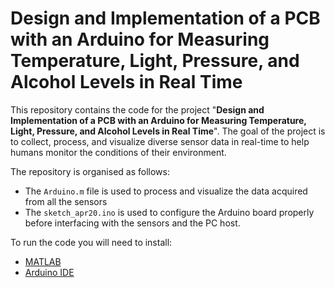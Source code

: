 # Design and Implementation of a PCB with an Arduino for Measuring Temperature, Light, Pressure, and Alcohol Levels in Real Time

This repository contains the code for the project "**Design and Implementation of a PCB with an Arduino for Measuring Temperature, Light, Pressure, and Alcohol Levels in Real Time**". The goal of the project is to collect, process, and visualize diverse sensor data in real-time to help humans monitor the conditions of their environment.

The repository is organised as follows:
- The `Arduino.m` file is used to process and visualize the data acquired from all the sensors
- The `sketch_apr20.ino` is used to configure the Arduino board properly before interfacing with the sensors and the PC host.

To run the code you will need to install: 
- [MATLAB](https://ch.mathworks.com/products/matlab.html)
- [Arduino IDE](https://www.arduino.cc/en/software)
